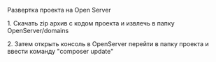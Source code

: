 <p>Развертка проекта на Open Server</p>

<p>1. Скачать zip архив с кодом проекта и извлечь в папку OpenServer/domains</p>
<p>2. Затем открыть консоль в OpenServer перейти в папку проекта и ввести команду "composer update"</p>
